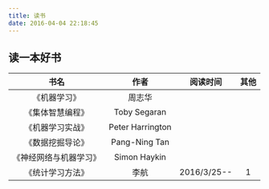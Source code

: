 ```yaml
---
title: 读书
date: 2016-04-04 22:18:45
---
```

## 读一本好书

|书名|作者|阅读时间|其他|
|:---------------------:|:------------:|:---:|:--:|
|《机器学习》|周志华|||
|《集体智慧编程》|Toby Segaran|||
|《机器学习实战》|Peter Harrington|||
|《数据挖掘导论》|Pang-Ning Tan|||
|《神经网络与机器学习》|Simon Haykin|||
|《统计学习方法》|李航|2016/3/25--  |1| 
 

  


